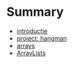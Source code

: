 # Summary

* [introductie](README.md)
* [project: hangman](hangman.md)
* [arrays](arrays.md)
* [ArrayLists](arraylists.md)



